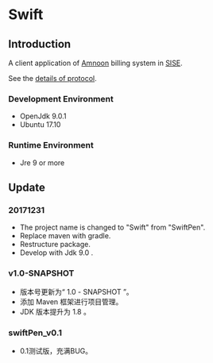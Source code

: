 # Swift

## Introduction
A client application of [Amnoon](http://www.amnoon.com) billing system in [SISE](http://www.sise.com.cn/).

See the [details of protocol](https://github.com/xingrz/swiftz-protocal).

### Development Environment
* OpenJdk 9.0.1
* Ubuntu 17.10

### Runtime Environment
* Jre 9 or more

## Update

### 20171231
* The project name is changed to "Swift" from "SwiftPen".
* Replace maven with gradle.
* Restructure package.
* Develop with Jdk 9.0 .

### v1.0-SNAPSHOT
* 版本号更新为“ 1.0 - SNAPSHOT ”。
* 添加 Maven 框架进行项目管理。
* JDK 版本提升为 1.8 。

### swiftPen_v0.1
* 0.1测试版，充满BUG。
